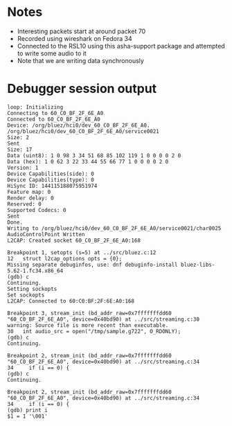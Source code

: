 # Notes

- Interesting packets start at around packet 70
- Recorded using wireshark on Fedora 34
- Connected to the RSL10 using this asha-support package and attempted to write some audio to it
- Note that we are writing data synchronously


# Debugger session output

```
loop: Initializing
Connecting to 60_C0_BF_2F_6E_A0
Connected to 60_C0_BF_2F_6E_A0
Device: /org/bluez/hci0/dev_60_C0_BF_2F_6E_A0. /org/bluez/hci0/dev_60_C0_BF_2F_6E_A0/service0021
Size: 2
Sent
Size: 17
Data (uint8): 1 0 98 3 34 51 68 85 102 119 1 0 0 0 0 2 0 
Data (hex): 1 0 62 3 22 33 44 55 66 77 1 0 0 0 0 2 0 
Version: 1
Device Capabilities(side): 0
Device Capabilities(type): 0
HiSync ID: 144115188075951974
Feature map: 0
Render delay: 0
Reserved: 0
Supported Codecs: 0
Sent
Done.
Writing to /org/bluez/hci0/dev_60_C0_BF_2F_6E_A0/service0021/char0025
AudioControlPoint Written
L2CAP: Created socket 60_C0_BF_2F_6E_A0:168

Breakpoint 1, setopts (s=5) at ../src/bluez.c:12
12	 struct l2cap_options opts = {0};
Missing separate debuginfos, use: dnf debuginfo-install bluez-libs-5.62-1.fc34.x86_64
(gdb) c
Continuing.
Setting sockopts
Set sockopts
L2CAP: Connected to 60:C0:BF:2F:6E:A0:168

Breakpoint 3, stream_init (bd_addr_raw=0x7fffffffdd60 "60_C0_BF_2F_6E_A0", device=0x40bd90) at ../src/streaming.c:30
warning: Source file is more recent than executable.
30	 int audio_src = open("/tmp/sample.g722", O_RDONLY);
(gdb) c
Continuing.

Breakpoint 2, stream_init (bd_addr_raw=0x7fffffffdd60 "60_C0_BF_2F_6E_A0", device=0x40bd90) at ../src/streaming.c:34
34	   if (i == 0) {
(gdb) c
Continuing.

Breakpoint 2, stream_init (bd_addr_raw=0x7fffffffdd60 "60_C0_BF_2F_6E_A0", device=0x40bd90) at ../src/streaming.c:34
34	   if (i == 0) {
(gdb) print i
$1 = 1 '\001'
```
